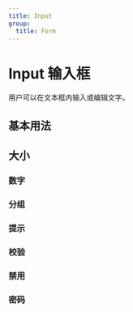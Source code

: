 ```yaml
---
title: Input
group:
  title: Form
---
```


# Input 输入框

用户可以在文本框内输入或编辑文字。

## 基本用法

<code src="./__example__/s-001-base.tsx"></code>

## 大小

<code src="./__example__/s-002-size.tsx"></code>

### 数字

<code src="./__example__/s-003-number.tsx"></code>

### 分组

<code src="./__example__/s-004-group.tsx"></code>

### 提示

<code src="./__example__/s-005-tip.tsx"></code>

### 校验

<code src="./__example__/s-006-validate.tsx"></code>

### 禁用

<code src="./__example__/s-007-disabled.tsx"></code>

### 密码

<code src="./__example__/s-008-password.tsx"></code>

